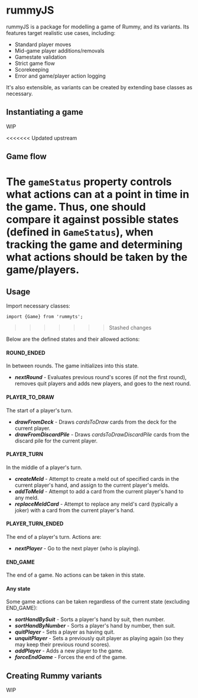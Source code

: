 # rummyJS

rummyJS is a package for modelling a game of Rummy, and its variants. Its features target realistic use cases, including:
- Standard player moves
- Mid-game player additions/removals
- Gamestate validation
- Strict game flow
- Scorekeeping
- Error and game/player action logging
    
It's also extensible, as variants can be created by extending base classes as necessary.

## Instantiating a game
WIP

<<<<<<< Updated upstream
## Game flow
The `gameStatus` property controls what actions can at a point in time in the game. Thus, one should compare it against possible states (defined in `GameStatus`), when tracking the game and determining what actions should be taken by the game/players. 
=======
## Usage
Import necessary classes:
```
import {Game} from 'rummyts';
```
>>>>>>> Stashed changes

Below are the defined states and their allowed actions:

#### ROUND_ENDED 
In between rounds. The game initializes into this state.
- ***nextRound*** - Evaluates previous round's scores (if not the first round), removes quit players and adds new players, and goes to the next round.

#### PLAYER_TO_DRAW
The start of a player's turn.
- ***drawFromDeck*** - Draws *cardsToDraw* cards from the deck for the current player.  
- ***drawFromDiscardPile*** - Draws *cardsToDrawDiscardPile* cards from the discard pile for the current player.

#### PLAYER_TURN
In the middle of a player's turn.
- ***createMeld*** - Attempt to create a meld out of specified cards in the current player's hand, and assign to the current player's melds.
- ***addToMeld*** - Attempt to add a card from the current player's hand to any meld.
- ***replaceMeldCard*** - Attempt to replace any meld's card (typically a joker) with a card from the current player's hand.

#### PLAYER_TURN_ENDED
The end of a player's turn. Actions are:
- ***nextPlayer*** - Go to the next player (who is playing).

#### END_GAME
The end of a game. No actions can be taken in this state.

#### Any state
Some game actions can be taken regardless of the current state (excluding END_GAME):
- ***sortHandBySuit*** - Sorts a player's hand by suit, then number.  
- ***sortHandByNumber*** - Sorts a player's hand by number, then suit.  
- ***quitPlayer*** - Sets a player as having quit.  
- ***unquitPlayer*** - Sets a previously quit player as playing again (so they may keep their previous round scores).  
- ***addPlayer*** - Adds a new player to the game.  
- ***forceEndGame*** - Forces the end of the game.  


## Creating Rummy variants

WIP
